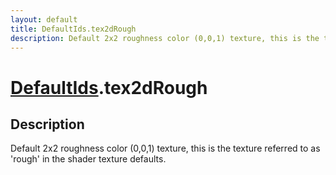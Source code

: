 ```yaml
---
layout: default
title: DefaultIds.tex2dRough
description: Default 2x2 roughness color (0,0,1) texture, this is the texture referred to as 'rough' in the shader texture defaults.
---
```

# [DefaultIds]({{site.url}}/Pages/Reference/DefaultIds.html).tex2dRough

## Description
Default 2x2 roughness color (0,0,1) texture, this is the texture referred to as 'rough'
in the shader texture defaults.

